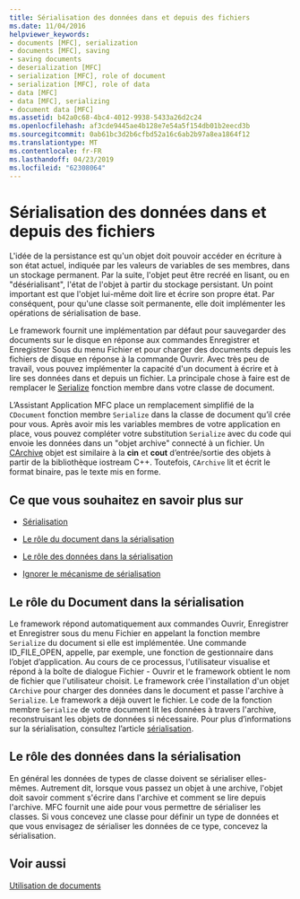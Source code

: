 ```yaml
---
title: Sérialisation des données dans et depuis des fichiers
ms.date: 11/04/2016
helpviewer_keywords:
- documents [MFC], serialization
- documents [MFC], saving
- saving documents
- deserialization [MFC]
- serialization [MFC], role of document
- serialization [MFC], role of data
- data [MFC]
- data [MFC], serializing
- document data [MFC]
ms.assetid: b42a0c68-4bc4-4012-9938-5433a26d2c24
ms.openlocfilehash: af3cde9445ae4b128e7e54a5f154db01b2eecd3b
ms.sourcegitcommit: 0ab61bc3d2b6cfbd52a16c6ab2b97a8ea1864f12
ms.translationtype: MT
ms.contentlocale: fr-FR
ms.lasthandoff: 04/23/2019
ms.locfileid: "62308064"
---
```

# <a name="serializing-data-to-and-from-files"></a>Sérialisation des données dans et depuis des fichiers

L'idée de la persistance est qu'un objet doit pouvoir accéder en écriture à son état actuel, indiquée par les valeurs de variables de ses membres, dans un stockage permanent. Par la suite, l'objet peut être recréé en lisant, ou en "désérialisant", l'état de l'objet à partir du stockage persistant. Un point important est que l'objet lui-même doit lire et écrire son propre état. Par conséquent, pour qu'une classe soit permanente, elle doit implémenter les opérations de sérialisation de base.

Le framework fournit une implémentation par défaut pour sauvegarder des documents sur le disque en réponse aux commandes Enregistrer et Enregistrer Sous du menu Fichier et pour charger des documents depuis les fichiers de disque en réponse à la commande Ouvrir. Avec très peu de travail, vous pouvez implémenter la capacité d'un document à écrire et à lire ses données dans et depuis un fichier. La principale chose à faire est de remplacer le [Serialize](../mfc/reference/cobject-class.md#serialize) fonction membre dans votre classe de document.

L’Assistant Application MFC place un remplacement simplifié de la `CDocument` fonction membre `Serialize` dans la classe de document qu’il crée pour vous. Après avoir mis les variables membres de votre application en place, vous pouvez compléter votre substitution `Serialize` avec du code qui envoie les données dans un "objet archive" connecté à un fichier. Un [CArchive](../mfc/reference/carchive-class.md) objet est similaire à la **cin** et **cout** d’entrée/sortie des objets à partir de la bibliothèque iostream C++. Toutefois, `CArchive` lit et écrit le format binaire, pas le texte mis en forme.

## <a name="what-do-you-want-to-know-more-about"></a>Ce que vous souhaitez en savoir plus sur

- [Sérialisation](../mfc/serialization-in-mfc.md)

- [Le rôle du document dans la sérialisation](#_core_the_document.92.s_role_in_serialization)

- [Le rôle des données dans la sérialisation](#_core_the_data.92.s_role_in_serialization)

- [Ignorer le mécanisme de sérialisation](../mfc/bypassing-the-serialization-mechanism.md)

##  <a name="_core_the_document.92.s_role_in_serialization"></a> Le rôle du Document dans la sérialisation

Le framework répond automatiquement aux commandes Ouvrir, Enregistrer et Enregistrer sous du menu Fichier en appelant la fonction membre `Serialize` du document si elle est implémentée. Une commande ID_FILE_OPEN, appelle, par exemple, une fonction de gestionnaire dans l’objet d’application. Au cours de ce processus, l'utilisateur visualise et répond à la boîte de dialogue Fichier - Ouvrir et le framework obtient le nom de fichier que l'utilisateur choisit. Le framework crée l'installation d'un objet `CArchive` pour charger des données dans le document et passe l'archive à `Serialize`. Le framework a déjà ouvert le fichier. Le code de la fonction membre `Serialize` de votre document lit les données à travers l'archive, reconstruisant les objets de données si nécessaire. Pour plus d’informations sur la sérialisation, consultez l’article [sérialisation](../mfc/serialization-in-mfc.md).

##  <a name="_core_the_data.92.s_role_in_serialization"></a> Le rôle des données dans la sérialisation

En général les données de types de classe doivent se sérialiser elles-mêmes. Autrement dit, lorsque vous passez un objet à une archive, l'objet doit savoir comment s'écrire dans l'archive et comment se lire depuis l'archive. MFC fournit une aide pour vous permettre de sérialiser les classes. Si vous concevez une classe pour définir un type de données et que vous envisagez de sérialiser les données de ce type, concevez la sérialisation.

## <a name="see-also"></a>Voir aussi

[Utilisation de documents](../mfc/using-documents.md)
